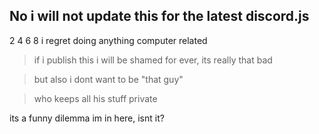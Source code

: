 ## No i will not update this for the latest discord.js

2 4 6 8 i regret doing anything computer related

> if i publish this i will be shamed for ever, its really that bad

> but also i dont want to be "that guy"

> who keeps all his stuff private

its a funny dilemma im in here, isnt it?
